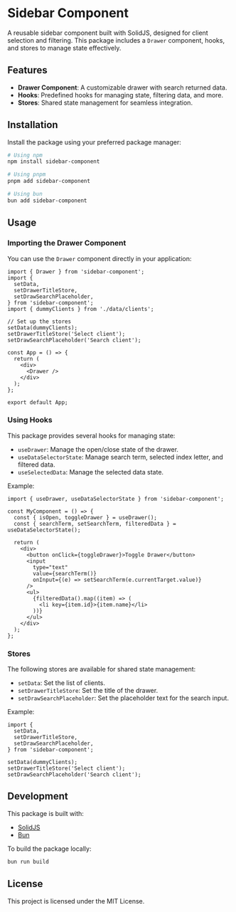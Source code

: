 # Sidebar Component

A reusable sidebar component built with SolidJS, designed for client selection and filtering. This package includes a `Drawer` component, hooks, and stores to manage state effectively.

## Features

- **Drawer Component**: A customizable drawer with search returned data.
- **Hooks**: Predefined hooks for managing state, filtering data, and more.
- **Stores**: Shared state management for seamless integration.

## Installation

Install the package using your preferred package manager:

```bash
# Using npm
npm install sidebar-component

# Using pnpm
pnpm add sidebar-component

# Using bun
bun add sidebar-component
```

## Usage

### Importing the Drawer Component

You can use the `Drawer` component directly in your application:

```tsx
import { Drawer } from 'sidebar-component';
import {
  setData,
  setDrawerTitleStore,
  setDrawSearchPlaceholder,
} from 'sidebar-component';
import { dummyClients } from './data/clients';

// Set up the stores
setData(dummyClients);
setDrawerTitleStore('Select client');
setDrawSearchPlaceholder('Search client');

const App = () => {
  return (
    <div>
      <Drawer />
    </div>
  );
};

export default App;
```

### Using Hooks

This package provides several hooks for managing state:

- `useDrawer`: Manage the open/close state of the drawer.
- `useDataSelectorState`: Manage search term, selected index letter, and filtered data.
- `useSelectedData`: Manage the selected data state.

Example:

```tsx
import { useDrawer, useDataSelectorState } from 'sidebar-component';

const MyComponent = () => {
  const { isOpen, toggleDrawer } = useDrawer();
  const { searchTerm, setSearchTerm, filteredData } = useDataSelectorState();

  return (
    <div>
      <button onClick={toggleDrawer}>Toggle Drawer</button>
      <input
        type="text"
        value={searchTerm()}
        onInput={(e) => setSearchTerm(e.currentTarget.value)}
      />
      <ul>
        {filteredData().map((item) => (
          <li key={item.id}>{item.name}</li>
        ))}
      </ul>
    </div>
  );
};
```

### Stores

The following stores are available for shared state management:

- `setData`: Set the list of clients.
- `setDrawerTitleStore`: Set the title of the drawer.
- `setDrawSearchPlaceholder`: Set the placeholder text for the search input.

Example:

```tsx
import {
  setData,
  setDrawerTitleStore,
  setDrawSearchPlaceholder,
} from 'sidebar-component';

setData(dummyClients);
setDrawerTitleStore('Select client');
setDrawSearchPlaceholder('Search client');
```

## Development

This package is built with:

- [SolidJS](https://solidjs.com)
- [Bun](https://bun.sh)

To build the package locally:

```bash
bun run build
```

## License

This project is licensed under the MIT License.
